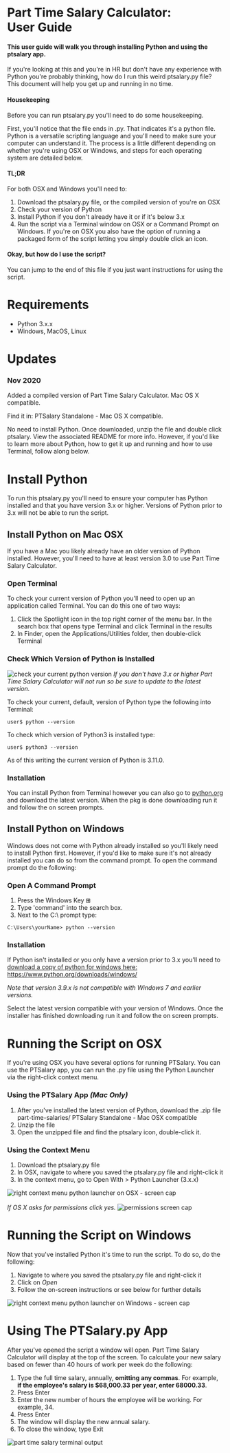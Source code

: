 # Part Time Salary Calculator:<br>User Guide

#### This user guide will walk you through installing Python and using the ptsalary app.

If you're looking at this and you're in HR but don't have any experience with Python you're probably thinking, how do I run this weird ptsalary.py file? This document will help you get up and running in no time. 

#### Housekeeping
Before you can run ptsalary.py you'll need to do some housekeeping. 

First, you'll notice that the file ends in .py. That indicates it's a python file. Python is a versatile scripting language and you'll need to make sure your computer can understand it. The process is a little different depending on whether you're using OSX or Windows, and steps for each operating system are detailed below. 

#### TL;DR
For both OSX and Windows you'll need to:

1. Download the ptsalary.py file, or the compiled version of you're on OSX
2. Check your version of Python
3. Install Python if you don't already have it or if it's below 3.x
4. Run the script via a Terminal window on OSX or a Command Prompt on Windows. If you're on OSX you also have the option of running a packaged form of the script letting you simply double click an icon.

#### Okay, but how do I use the script?
You can jump to the end of this file if you just want instructions for using the script. 


# Requirements

 - Python 3.x.x
 - Windows, MacOS, Linux




# Updates

### Nov 2020
Added a compiled version of Part Time Salary Calculator. Mac OS X compatible. 

Find it in: PTSalary Standalone - Mac OS X compatible. 

No need to install Python. Once downloaded, unzip the file and double click ptsalary. View the associated README for more info. However, if you'd like to learn more about Python, how to get it up and running and how to use Terminal, follow along below.



# Install Python

To run this ptsalary.py you'll need to ensure your computer has Python installed and that you have version 3.x or higher. Versions of Python prior to 3.x will not be able to run the script.



## Install Python on Mac OSX
 
If you have a Mac you likely already have an older version of Python installed. However, you'll need to have at least version 3.0 to use Part Time Salary Calculator. 


### Open Terminal
To check your current version of Python you'll need to open up an application called Terminal. You can do this one of two ways:
1. Click the Spotlight icon in the top right corner of the menu bar. In the search box that opens type Terminal and click Terminal in the results 
2. In Finder, open the Applications/Utilities folder, then double-click Terminal

### Check Which Version of Python is Installed 
![check your current python version](images/terminal-commands/python-version.png)
*If you don't have 3.x or higher Part Time Salary Calculator will not run so be sure to update to the latest version.*

To check your current, default, version of Python type the following into Terminal:
 
`user$ python --version`

To check which version of Python3 is installed type: 

`user$ python3 --version`

As of this writing the current version of Python is 3.11.0. 

### Installation
You can install Python from Terminal however you can also go to [python.org](https://www.python.org/downloads/) and download the latest version. When the pkg is done downloading run it and follow the on screen prompts.



## Install Python on Windows

Windows does not come with Python already installed so you'll likely need to install Python first. However, if you'd like to make sure it's not already installed you can do so from the command prompt. To open the command prompt do the following:

### Open A Command Prompt

1. Press the Windows Key ⊞ 
2. Type 'command' into the search box.
3. Next to the C:\ prompt type:

``C:\Users\yourName> python --version``


### Installation
If Python isn't installed or you only have a version prior to 3.x you'll need to  [download a copy of python for windows here: ](https://www.python.org/downloads/windows/)https://www.python.org/downloads/windows/

*Note that version 3.9.x is not compatible with Windows 7 and earlier versions.*

Select the latest version compatible with your version of Windows. Once the installer has finished downloading run it and follow the on screen prompts.





# Running the Script on OSX

If you're using OSX you have several options for running PTSalary. You can use the PTSalary app, you can run the .py file using the Python Launcher via the right-click context menu.


### Using the PTSalary App *(Mac Only)*

1. After you've installed the latest version of Python, download the .zip file part-time-salaries/ PTSalary Standalone - Mac OSX compatible 
2. Unzip the file 
3. Open the unzipped file and find the ptsalary icon, double-click it.

### Using the Context Menu
1. Download the ptsalary.py file
2. In OSX, navigate to where you saved the ptsalary.py file and right-click it
4. In the context menu, go to Open With > Python Launcher (3.x.x)

![right context menu python launcher on OSX - screen cap](images/python-launcher-right-context-menu.png)
<br>
<br>
*If OS X asks for permissions click yes.*
![permissions screen cap](images/terminal-commands/python-terminal-access-from-gui-small.png)


# Running the Script on Windows

Now that you've installed Python it's time to run the script. To do so, do the following:

1. Navigate to where you saved the ptsalary.py file and right-click it
2. Click on *Open*
3. Follow the on-screen instructions or see below for further details

![right context menu python launcher on Windows - screen cap](images/ptsalary_open_windows.png)


# Using The PTSalary.py App

After you've opened the script a window will open. Part Time Salary Calculator will display at the top of the screen. To calculate your new salary based on fewer than 40 hours of work per week do the following:
1. Type the full time salary, annually, **omitting any commas**. For example, **if the employee's salary is $68,000.33 per year, enter 68000.33**.
2. Press Enter
3. Enter the new number of hours the employee will be working. For example, 34.
4. Press Enter
5. The window will display the new annual salary.
6. To close the window, type Exit

![part time salary terminal output](https://github.com/raenpayne/part-time-salaries/blob/master/ptsalary%20preview.png)


